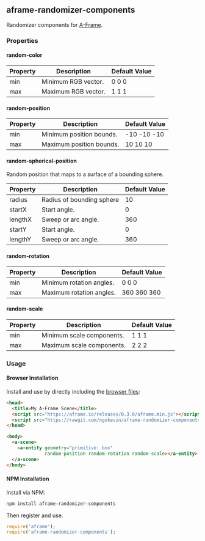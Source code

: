 ## aframe-randomizer-components

Randomizer components for [A-Frame](https://aframe.io).

### Properties

#### random-color

| Property | Description         | Default Value |
|----------|---------------------|---------------|
| min      | Minimum RGB vector. | 0 0 0         |
| max      | Maximum RGB vector. | 1 1 1         |

#### random-position

| Property | Description              | Default Value |
|----------|--------------------------|---------------|
| min      | Minimum position bounds. | -10 -10 -10   |
| max      | Maximum position bounds. | 10 10 10      |

#### random-spherical-position

Random position that maps to a surface of a bounding sphere.

| Property | Description               | Default Value |
|----------|---------------------------|---------------|
| radius   | Radius of bounding sphere | 10            |
| startX   | Start angle.              | 0             |
| lengthX  | Sweep or arc angle.       | 360           |
| startY   | Start angle.              | 0             |
| lengthY  | Sweep or arc angle.       | 360           |

#### random-rotation

| Property | Description              | Default Value |
|----------|--------------------------|---------------|
| min      | Minimum rotation angles. | 0 0 0         |
| max      | Maximum rotation angles. | 360 360 360   |

#### random-scale

| Property | Description               | Default Value |
|----------|---------------------------|---------------|
| min      | Minimum scale components. | 1 1 1         |
| max      | Maximum scale components. | 2 2 2         |

### Usage

#### Browser Installation

Install and use by directly including the [browser files](dist):

```html
<head>
  <title>My A-Frame Scene</title>
  <script src="https://aframe.io/releases/0.3.0/aframe.min.js"></script>
  <script src="https://rawgit.com/ngokevin/aframe-randomizer-components/master/dist/aframe-randomizer-components.min.js"></script>
</head>

<body>
  <a-scene>
    <a-entity geometry="primitive: box"
              random-position random-rotation random-scale></a-entity>
  </a-scene>
</body>
```

#### NPM Installation

Install via NPM:

```bash
npm install aframe-randomizer-components
```

Then register and use.

```js
require('aframe');
require('aframe-randomizer-components');
```
